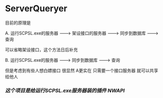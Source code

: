 # ServerQueryer

目前的原理是 

A. 运行SCPSL.exe的服务器 ---> 架设接口的服务器 ---> 同步到数据库 ---> 查询

可以省略架设接口，这个方法日后补充

B. 运行SCPSL.exe的服务器 ---> 同步到数据库 ---> 查询

但是考虑到有些人想白嫖接口 很显然 A更实在 只需要一个接口服务器 就可以共享给他人



### ***这个项目是给运行SCPSL.exe服务器装的插件 NWAPI***
